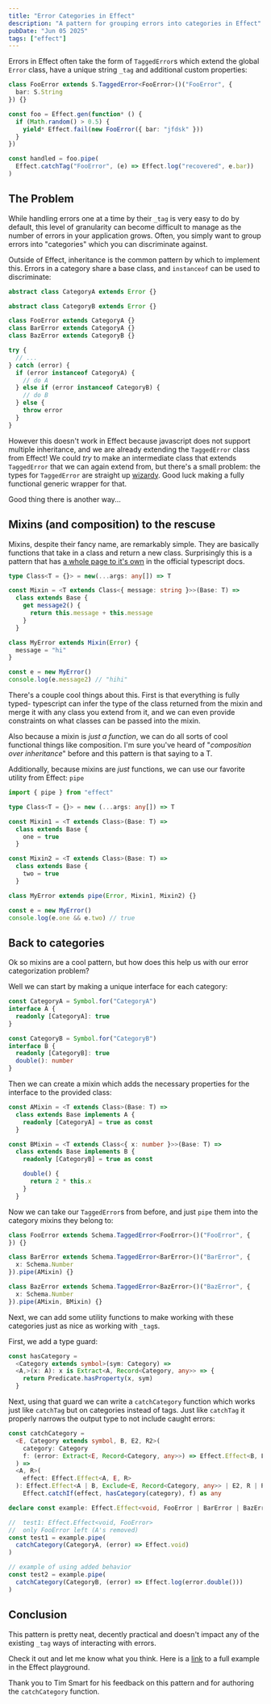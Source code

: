 ```yaml
---
title: "Error Categories in Effect"
description: "A pattern for grouping errors into categories in Effect"
pubDate: "Jun 05 2025"
tags: ["effect"]
---
```


Errors in Effect often take the form of `TaggedError`s which extend the global `Error` class, have a unique string `_tag` and additional custom properties:

```ts
class FooError extends S.TaggedError<FooError>()("FooError", {
  bar: S.String
}) {}

const foo = Effect.gen(function* () {
  if (Math.random() > 0.5) {
    yield* Effect.fail(new FooError({ bar: "jfdsk" }))
  }
})

const handled = foo.pipe(
  Effect.catchTag("FooError", (e) => Effect.log("recovered", e.bar))
)
```

## The Problem

While handling errors one at a time by their `_tag` is very easy to do by default, this level of granularity can become difficult to manage as the number of errors in your application grows. Often, you simply want to group errors into "categories" which you can discriminate against.

Outside of Effect, inheritance is the common pattern by which to implement this. Errors in a category share a base class, and `instanceof` can be used to discriminate:

```ts
abstract class CategoryA extends Error {}

abstract class CategoryB extends Error {}

class FooError extends CategoryA {}
class BarError extends CategoryA {}
class BazError extends CategoryB {}

try {
  // ...
} catch (error) {
  if (error instanceof CategoryA) {
    // do A
  } else if (error instanceof CategoryB) {
    // do B
  } else {
    throw error
  }
}
```

However this doesn't work in Effect because javascript does not support multiple inheritance, and we are already extending the `TaggedError` class from Effect! We could *try* to make an intermediate class that extends `TaggedError` that we can again extend from, but there's a small problem: the types for `TaggedError` are straight up [wizardy](https://github.com/Effect-TS/effect/blob/bda9ebd07abdac07a58cfc1d327e9b9cdfa83f8f/packages/effect/src/Schema.ts#L8806-L8816). Good luck making a fully functional generic wrapper for that.

Good thing there is another way...

## Mixins (and composition) to the rescuse

Mixins, despite their fancy name, are remarkably simple. They are basically functions that take in a class and return a new class. Surprisingly this is a pattern that has [a whole page to it's own](https://www.typescriptlang.org/docs/handbook/mixins.html) in the official typescript docs.

```ts
type Class<T = {}> = new(...args: any[]) => T

const Mixin = <T extends Class<{ message: string }>>(Base: T) =>
  class extends Base {
    get message2() {
      return this.message + this.message
    }
  }

class MyError extends Mixin(Error) {
  message = "hi"
}

const e = new MyError()
console.log(e.message2) // "hihi"
```

There's a couple cool things about this. First is that everything is fully typed- typescript can infer the type of the class returned from the mixin and merge it with any class you extend from it, and we can even provide constraints on what classes can be passed into the mixin.

Also because a mixin is *just a function*, we can do all sorts of cool functional things like composition. I'm sure you've heard of "*composition over inheritance*" before and this pattern is that saying to a T. 

Additionally, because mixins are *just* functions, we can use our favorite utility from Effect: `pipe`

```ts
import { pipe } from "effect"

type Class<T = {}> = new (...args: any[]) => T

const Mixin1 = <T extends Class>(Base: T) =>
  class extends Base {
    one = true
  }

const Mixin2 = <T extends Class>(Base: T) =>
  class extends Base {
    two = true
  }

class MyError extends pipe(Error, Mixin1, Mixin2) {}

const e = new MyError()
console.log(e.one && e.two) // true
```

## Back to categories

Ok so mixins are a cool pattern, but how does this help us with our error categorization problem?

Well we can start by making a unique interface for each category:

```ts
const CategoryA = Symbol.for("CategoryA")
interface A {
  readonly [CategoryA]: true
}

const CategoryB = Symbol.for("CategoryB")
interface B {
  readonly [CategoryB]: true
  double(): number
}
```

Then we can create a mixin which adds the necessary properties for the interface to the provided class:

```ts
const AMixin = <T extends Class>(Base: T) =>
  class extends Base implements A {
    readonly [CategoryA] = true as const
  }

const BMixin = <T extends Class<{ x: number }>>(Base: T) =>
  class extends Base implements B {
    readonly [CategoryB] = true as const

    double() {
      return 2 * this.x
    }
  }
```

Now we can take our `TaggedError`s from before, and just `pipe` them into the category mixins they belong to:

```ts
class FooError extends Schema.TaggedError<FooError>()("FooError", {
}) {}

class BarError extends Schema.TaggedError<BarError>()("BarError", {
  x: Schema.Number
}).pipe(AMixin) {}

class BazError extends Schema.TaggedError<BazError>()("BazError", {
  x: Schema.Number
}).pipe(AMixin, BMixin) {}
```

Next, we can add some utility functions to make working with these categories just as nice as working with `_tag`s.

First, we add a type guard:

```ts
const hasCategory =
  <Category extends symbol>(sym: Category) =>
  <A,>(x: A): x is Extract<A, Record<Category, any>> => {
    return Predicate.hasProperty(x, sym)
  }
```

Next, using that guard we can write a `catchCategory` function which works just like `catchTag` but on categories instead of tags. Just like `catchTag` it properly narrows the output type to not include caught errors:


```ts
const catchCategory =
  <E, Category extends symbol, B, E2, R2>(
    category: Category
    f: (error: Extract<E, Record<Category, any>>) => Effect.Effect<B, E2, R2>,
  ) =>
  <A, R>(
    effect: Effect.Effect<A, E, R>
  ): Effect.Effect<A | B, Exclude<E, Record<Category, any>> | E2, R | R2> =>
    Effect.catchIf(effect, hasCategory(category), f) as any

declare const example: Effect.Effect<void, FooError | BarError | BazError>

//  test1: Effect.Effect<void, FooError>
//  only FooError left (A's removed)
const test1 = example.pipe(
  catchCategory(CategoryA, (error) => Effect.void)
)

// example of using added behavior
const test2 = example.pipe(
  catchCategory(CategoryB, (error) => Effect.log(error.double()))
)
```

## Conclusion

This pattern is pretty neat, decently practical and doesn't impact any of the existing `_tag` ways of interacting with errors.

Check it out and let me know what you think. Here is a [link](https://effect.website/play#639a05accaf7) to a full example in the Effect playground.

Thank you to Tim Smart for his feedback on this pattern and for authoring the `catchCategory` function.
